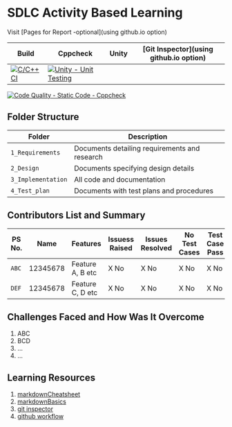 # SDLC Activity Based Learning

Visit [Pages for Report -optional](using github.io option)

Build | Cppcheck | Unity | [Git Inspector](using github.io option)
------|----------|-------|--------------
[![C/C++ CI](https://github.com/99003781/N8-Calculator/actions/workflows/c-cpp.yml/badge.svg)](https://github.com/99003781/N8-Calculator/actions/workflows/c-cpp.yml)|[![Unity - Unit Testing](https://github.com/99003781/N8-Calculator/actions/workflows/unity.yml/badge.svg)](https://github.com/99003781/N8-Calculator/actions/workflows/unity.yml)
[![Code Quality - Static Code - Cppcheck](https://github.com/99003781/N8-Calculator/actions/workflows/cppcheck.yml/badge.svg)](https://github.com/99003781/N8-Calculator/actions/workflows/cppcheck.yml)


## Folder Structure
Folder             | Description
-------------------| -----------------------------------------
`1_Requirements`   | Documents detailing requirements and research
`2_Design`         | Documents specifying design details
`3_Implementation` | All code and documentation
`4_Test_plan`      | Documents with test plans and procedures

## Contributors List and Summary

PS No. |  Name   |    Features    | Issuess Raised |Issues Resolved|No Test Cases|Test Case Pass
-------|---------|----------------|----------------|---------------|-------------|--------------
`ABC` | 12345678  | Feature A, B etc    | X No     | X No   |X No   |X No     
`DEF` | 12345678  | Feature C, D etc    | X No     | X No   |X No   |X No     

## Challenges Faced and How Was It Overcome

1. ABC
2. BCD
3. ...
4. ...

## Learning Resources
1. [markdownCheatsheet](https://github.com/adam-p/markdown-here/wiki/Markdown-Cheatsheet)
2. [markdownBasics](https://guides.github.com/features/mastering-markdown/)
3. [git inspector](https://github.com/ejwa/gitinspector.git)
4. [github workflow](https://docs.github.com/en/actions/learn-github-action)

